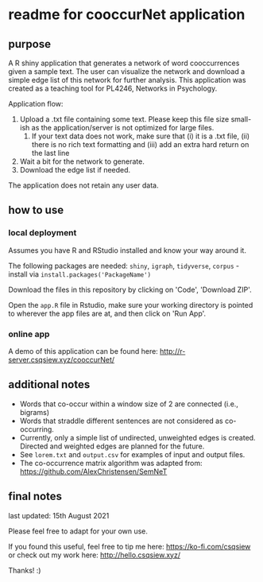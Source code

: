 # readme for cooccurNet application

## purpose

A R shiny application that generates a network of word cooccurrences given a sample text. The user can visualize the network and download a simple edge list of this network for further analysis. This application was created as a teaching tool for PL4246, Networks in Psychology. 

Application flow: 

1. Upload a .txt file containing some text. Please keep this file size small-ish as the application/server is not optimized for large files. 
   1. If your text data does not work, make sure that (i) it is a .txt file,  (ii) there is no rich text formatting and (iii) add an extra hard return on the last line
2. Wait a bit for the network to generate. 
3. Download the edge list if needed. 

The application does not retain any user data. 

## how to use

### local deployment

Assumes you have R and RStudio installed and know your way around it. 

The following packages are needed: `shiny`, `igraph`, `tidyverse`, `corpus` - install via `install.packages('PackageName')`

Download the files in this repository by clicking on 'Code', 'Download ZIP'.

Open the `app.R` file in Rstudio, make sure your working directory is pointed to wherever the app files are at, and then click on 'Run App'. 

### online app 

A demo of this application can be found here: http://r-server.csqsiew.xyz/cooccurNet/ 

## additional notes 

- Words that co-occur within a window size of 2 are connected (i.e., bigrams) 
- Words that straddle different sentences are not considered as co-occurring.  
- Currently, only a simple list of undirected, unweighted edges is created. Directed and weighted edges are planned for the future. 
- See `lorem.txt` and `output.csv` for examples of input and output files.
- The co-occurrence matrix algorithm was adapted from: https://github.com/AlexChristensen/SemNeT   

## final notes

last updated: 15th August 2021 

Please feel free to adapt for your own use. 

If you found this useful, feel free to tip me here: https://ko-fi.com/csqsiew or check out my work here: http://hello.csqsiew.xyz/ 

Thanks! :)

